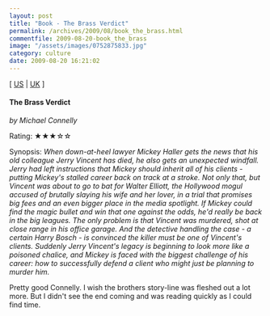 ```yaml
---
layout: post
title: "Book - The Brass Verdict"
permalink: /archives/2009/08/book_the_brass.html
commentfile: 2009-08-20-book_the_brass
image: "/assets/images/0752875833.jpg"
category: culture
date: 2009-08-20 16:21:02
---
```


\[ [US](http://www.amazon.com/o/asin/0752875833) | [UK](http://www.amazon.co.uk/o/asin/0752875833) \]

#### The Brass Verdict

<em>by Michael Connelly</em>

Rating: ★★★☆☆

<div class="book_synopsis" markdown="1">
Synopsis: <em>When down-at-heel lawyer Mickey Haller gets the news that his old colleague Jerry Vincent has died, he also gets an unexpected windfall. Jerry had left instructions that Mickey should inherit all of his clients - putting Mickey's stalled career back on track at a stroke. Not only that, but Vincent was about to go to bat for Walter Elliott, the Hollywood mogul accused of brutally slaying his wife and her lover, in a trial that promises big fees and an even bigger place in the media spotlight. If Mickey could find the magic bullet and win that one against the odds, he'd really be back in the big leagues. The only problem is that Vincent was murdered, shot at close range in his office garage. And the detective handling the case - a certain Harry Bosch - is convinced the killer must be one of Vincent's clients. Suddenly Jerry Vincent's legacy is beginning to look more like a poisoned chalice, and Mickey is faced with the biggest challenge of his career: how to successfully defend a client who might just be planning to murder him.</em>
</div>

Pretty good Connelly. I wish the brothers story-line was fleshed out a lot more. But I didn't see the end coming and was reading quickly as I could find time.
